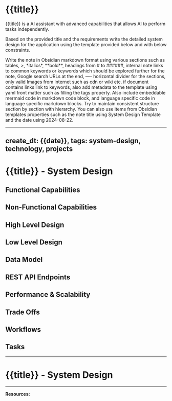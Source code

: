 # {{title}}

{{title}} is a AI assistant with advanced capabilities that allows AI to perform tasks independently. 

Based on the provided title and the requirements write the detailed system design for the application using the template provided below and with below constraints.

<Constraints>
Write the note in Obsidian markdown format using various sections such as tables, >, *italics*, **bold**, headings from # to ######, internal note links to common keywords or keywords which should be explored further for the note, Google search URLs at the end, —- horizontal divider for the sections, only valid Images from internet such as cdn or wiki etc. if document contains links link to keywords, also add metadata to the template using yaml front matter such as filling the tags property. Also include embeddable mermaid code in markdown code block, and language specific code in language specific markdown blocks. Try to maintain consistent structure section by section with hierarchy. You can also use items from Obsidian templates properties such as the note title using System Design Template and the date using 2024-08-22. 
</Constraints>

---
create_dt: {{date}},
tags: system-design, technology, projects
---

# {{title}} - System Design

## Functional Capabilities 

## Non-Functional Capabilities 

## High Level Design

## Low Level Design

## Data Model

## REST API Endpoints 

## Performance & Scalability 

## Trade Offs

## Workflows


## Tasks

---
# {{title}} - System Design



---
**Resources:**
